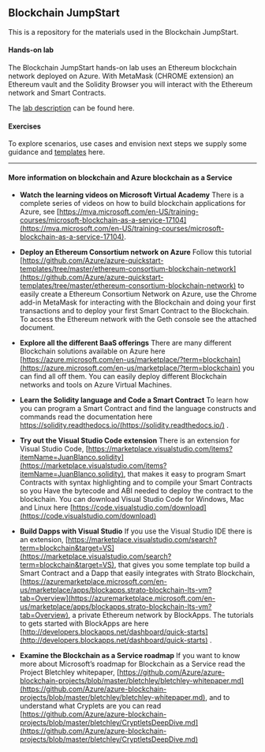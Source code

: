 ## Blockchain JumpStart

This is a repository for the materials used in the Blockchain JumpStart. 

#### Hands-on lab
The Blockchain JumpStart hands-on lab uses an Ethereum blockchain network deployed on Azure. With MetaMask (CHROME extension) an Ethereum vault and the Solidity Browser you will interact with the Ethereum network and Smart Contracts.

The [lab description](Tutorials/README.md) can be found here.


#### Exercises
To explore scenarios, use cases and envision next steps we supply some guidance and [templates](Templates/) here.


---


#### More information on blockchain and Azure blockchain as a Service

* __Watch the learning videos on Microsoft Virtual Academy__
There is a complete series of videos on how to build blockchain applications for Azure, see [https://mva.microsoft.com/en-US/training-courses/microsoft-blockchain-as-a-service-17104](https://mva.microsoft.com/en-US/training-courses/microsoft-blockchain-as-a-service-17104). 

* __Deploy an Ethereum Consortium network on Azure__
Follow this tutorial [https://github.com/Azure/azure-quickstart-templates/tree/master/ethereum-consortium-blockchain-network](https://github.com/Azure/azure-quickstart-templates/tree/master/ethereum-consortium-blockchain-network) to easily create a Ethereum Consortium Network on Azure, use the Chrome add-in MetaMask for interacting with the Blockchain and doing your first transactions and to deploy your first Smart Contract to the Blockchain. To access the Ethereum network with the Geth console see the attached document.

* __Explore all the different BaaS offerings__
There are many different Blockchain solutions available on Azure here [https://azure.microsoft.com/en-us/marketplace/?term=blockchain](https://azure.microsoft.com/en-us/marketplace/?term=blockchain) you can find all off them. You can easily deploy different Blockchain networks and tools on Azure Virtual Machines.

* __Learn the Solidity language and Code a Smart Contract__
To learn how you can program a Smart Contract and find the language constructs and commands read the documentation here https://solidity.readthedocs.io/(https://solidity.readthedocs.io/) . 

* __Try out the Visual Studio Code extension__
There is an extension for Visual Studio Code, [https://marketplace.visualstudio.com/items?itemName=JuanBlanco.solidity](https://marketplace.visualstudio.com/items?itemName=JuanBlanco.solidity), that makes it easy to program Smart Contracts with syntax highlighting and to compile your Smart Contracts so you Have the bytecode and ABI needed to deploy the contract to the blockchain. You can download Visual Studio Code for Windows, Mac and Linux here [https://code.visualstudio.com/download](https://code.visualstudio.com/download)

* __Build Dapps with Visual Studio__
If you use the Visual Studio IDE there is an extension, [https://marketplace.visualstudio.com/search?term=blockchain&target=VS](https://marketplace.visualstudio.com/search?term=blockchain&target=VS), that gives you some template top build a Smart Contract and a Dapp   that easily integrates with Strato Blockchain, [https://azuremarketplace.microsoft.com/en-us/marketplace/apps/blockapps.strato-blockchain-lts-vm?tab=Overview](https://azuremarketplace.microsoft.com/en-us/marketplace/apps/blockapps.strato-blockchain-lts-vm?tab=Overview), a private Ethereum network by BlockApps. The tutorials to gets started with BlockApps are here [http://developers.blockapps.net/dashboard/quick-starts](http://developers.blockapps.net/dashboard/quick-starts) .

* __Examine the Blockchain as a Service roadmap__
If you want to know more about Microsoft’s roadmap for Blockchain as a Service read the Project Bletchley whitepaper, [https://github.com/Azure/azure-blockchain-projects/blob/master/bletchley/bletchley-whitepaper.md](https://github.com/Azure/azure-blockchain-projects/blob/master/bletchley/bletchley-whitepaper.md), and to understand what Cryplets are you can read [https://github.com/Azure/azure-blockchain-projects/blob/master/bletchley/CryptletsDeepDive.md](https://github.com/Azure/azure-blockchain-projects/blob/master/bletchley/CryptletsDeepDive.md)
